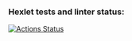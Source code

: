 ### Hexlet tests and linter status:
[![Actions Status](https://github.com/KatherinaFed/frontend-project-lvl1/workflows/hexlet-check/badge.svg)](https://github.com/KatherinaFed/frontend-project-lvl1/actions)